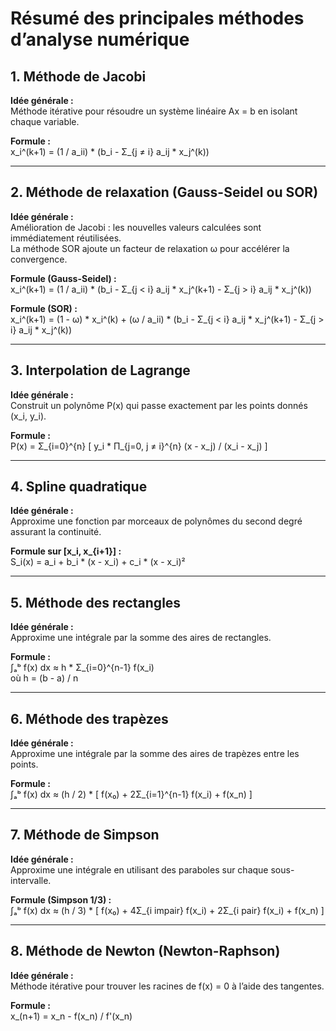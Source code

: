 # Résumé des principales méthodes d’analyse numérique

## 1. Méthode de Jacobi
**Idée générale :**  
Méthode itérative pour résoudre un système linéaire Ax = b en isolant chaque variable.  

**Formule :**  
x_i^(k+1) = (1 / a_ii) * (b_i - Σ_{j ≠ i} a_ij * x_j^(k))

---

## 2. Méthode de relaxation (Gauss-Seidel ou SOR)
**Idée générale :**  
Amélioration de Jacobi : les nouvelles valeurs calculées sont immédiatement réutilisées.  
La méthode SOR ajoute un facteur de relaxation ω pour accélérer la convergence.  

**Formule (Gauss-Seidel) :**  
x_i^(k+1) = (1 / a_ii) * (b_i - Σ_{j < i} a_ij * x_j^(k+1) - Σ_{j > i} a_ij * x_j^(k))

**Formule (SOR) :**  
x_i^(k+1) = (1 - ω) * x_i^(k) + (ω / a_ii) * (b_i - Σ_{j < i} a_ij * x_j^(k+1) - Σ_{j > i} a_ij * x_j^(k))

---

## 3. Interpolation de Lagrange
**Idée générale :**  
Construit un polynôme P(x) qui passe exactement par les points donnés (x_i, y_i).  

**Formule :**  
P(x) = Σ_{i=0}^{n} [ y_i * Π_{j=0, j ≠ i}^{n} (x - x_j) / (x_i - x_j) ]

---

## 4. Spline quadratique
**Idée générale :**  
Approxime une fonction par morceaux de polynômes du second degré assurant la continuité.  

**Formule sur [x_i, x_{i+1}] :**  
S_i(x) = a_i + b_i * (x - x_i) + c_i * (x - x_i)²

---

## 5. Méthode des rectangles
**Idée générale :**  
Approxime une intégrale par la somme des aires de rectangles.  

**Formule :**  
∫ₐᵇ f(x) dx ≈ h * Σ_{i=0}^{n-1} f(x_i)  
où h = (b - a) / n

---

## 6. Méthode des trapèzes
**Idée générale :**  
Approxime une intégrale par la somme des aires de trapèzes entre les points.  

**Formule :**  
∫ₐᵇ f(x) dx ≈ (h / 2) * [ f(x₀) + 2Σ_{i=1}^{n-1} f(x_i) + f(x_n) ]

---

## 7. Méthode de Simpson
**Idée générale :**  
Approxime une intégrale en utilisant des paraboles sur chaque sous-intervalle.  

**Formule (Simpson 1/3) :**  
∫ₐᵇ f(x) dx ≈ (h / 3) * [ f(x₀) + 4Σ_{i impair} f(x_i) + 2Σ_{i pair} f(x_i) + f(x_n) ]

---

## 8. Méthode de Newton (Newton-Raphson)
**Idée générale :**  
Méthode itérative pour trouver les racines de f(x) = 0 à l’aide des tangentes.  

**Formule :**  
x_(n+1) = x_n - f(x_n) / f'(x_n)
